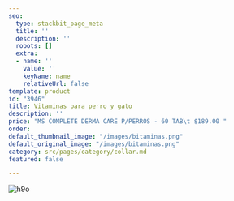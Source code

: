 ```yaml
---
seo:
  type: stackbit_page_meta
  title: ''
  description: ''
  robots: []
  extra:
  - name: ''
    value: ''
    keyName: name
    relativeUrl: false
template: product
id: "3946"
title: Vitaminas para perro y gato
description: ''
price: "MS COMPLETE DERMA CARE P/PERROS - 60 TAB\t $189.00 "
order: 
default_thumbnail_image: "/images/bitaminas.png"
default_original_image: "/images/bitaminas.png"
category: src/pages/category/collar.md
featured: false

---
```

![h9o](/images/bitaminas.png "ko´n")